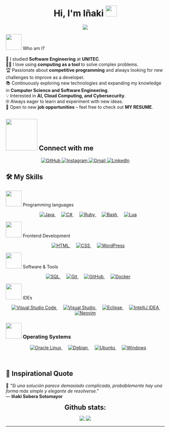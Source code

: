 <h1 align="center">
  Hi, I'm Iñaki 
  <img src="https://media.giphy.com/media/hvRJCLFzcasrR4ia7z/giphy.gif" width="35">
</h1>

<p align="center">
  <a href="https://github.com/DenverCoder1/readme-typing-svg">
    <img src="https://readme-typing-svg.herokuapp.com?font=Time+New+Roman&color=%23C8BE25&size=25&center=true&vCenter=true&width=600&height=100&lines=Software+Engineer;Passionate+about+Technology+%26+Development;Always+Learning+New+Things;Exploring+AI%2C+Cloud+%26+Cybersecurity;Building+Innovative+Projects">
  </a>
</p>

<picture><img src = "https://github.com/7oSkaaa/7oSkaaa/blob/main/Images/about_me.gif?raw=true" width = 50px></picture> Who am I?
<br>
<br>
🏫 I studied **Software Engineering** at **UNITEC**.  
🧑‍💻 I love using **computing as a tool** to solve complex problems.  
🏆 Passionate about **competitive programming** and always looking for new challenges to improve as a developer.  
📚 Continuously exploring new technologies and expanding my knowledge in **Computer Science and Software Engineering**.  
💡 Interested in **AI, Cloud Computing, and Cybersecurity**.  
🤓 Always eager to learn and experiment with new ideas.  
🤔 Open to new **job opportunities** – feel free to check out **MY RESUME**.  

## <picture> <img src="https://github.com/7oSkaaa/7oSkaaa/blob/main/Images/Connect-with-me.gif?raw=true" width="100px"> </picture> Connect with me
<p align="center">
  
  <a href="https://github.com/tu-usuario" target="_blank">
    <img src="https://img.shields.io/badge/GitHub-%23121011.svg?style=for-the-badge&logo=github&logoColor=white" alt="GitHub">
</a>
  <a href="https://www.instagram.com/near7857" target="_blank">
    <img src="https://img.shields.io/badge/Instagram-%23E4405F.svg?style=for-the-badge&logo=Instagram&logoColor=white" alt="Instagram">
  </a>
  <a href="mailto:inakisobera8@gmail.com">
    <img src="https://img.shields.io/badge/Gmail-D14836.svg?style=for-the-badge&logo=Gmail&logoColor=white" alt="Gmail">
  </a>
  <a href="https://www.linkedin.com/in/i%C3%B1aki-sobera-sotomayor-40a87b300?utm_source=share&utm_campaign=share_via&utm_content=profile&utm_medium=android_app" target="_blank">
    <img src="https://img.shields.io/badge/LinkedIn-%230A66C2.svg?style=for-the-badge&logo=LinkedIn&logoColor=white" alt="LinkedIn">
  </a>
</p>


## 🛠️ My Skills

### <picture> 

<picture> <img src="https://cdn.jsdelivr.net/gh/devicons/devicon/icons/java/java-original.svg" width="50px"></picture> Programming languages

<p align="center"> 
  &emsp;
  <a href="https://www.java.com" target="_blank"> 
    <img alt="Java" src="https://img.shields.io/badge/Java-%23007396.svg?style=for-the-badge&logo=java&logoColor=white">
  </a>
  &emsp;
  <a href="https://learn.microsoft.com/en-us/dotnet/csharp/" target="_blank">
    <img alt="C#" src="https://img.shields.io/badge/C%23-%23239120.svg?style=for-the-badge&logo=c-sharp&logoColor=white">
  </a>
  &emsp;
  <a href="https://www.ruby-lang.org" target="_blank">
    <img alt="Ruby" src="https://img.shields.io/badge/Ruby-%23CC342D.svg?style=for-the-badge&logo=ruby&logoColor=white">
  </a>
  &emsp;
  <a href="https://www.gnu.org/software/bash/" target="_blank">
    <img alt="Bash" src="https://img.shields.io/badge/Bash-%234EAA25.svg?style=for-the-badge&logo=gnu-bash&logoColor=white">
  </a>
  &emsp;
  <a href="https://www.lua.org" target="_blank">
    <img alt="Lua" src="https://img.shields.io/badge/Lua-%230099C6.svg?style=for-the-badge&logo=lua&logoColor=white">
  </a>
</p>


<picture> <img src = "https://github.com/7oSkaaa/7oSkaaa/blob/main/Images/Front_End.gif?raw=true" width = 50px>  </picture> Frontend Development

<p align="center"> 
  &emsp;
  <a href="https://developer.mozilla.org/en-US/docs/Web/HTML" target="_blank"> 
    <img alt="HTML" src="https://img.shields.io/badge/HTML5-%23E34F26.svg?style=for-the-badge&logo=html5&logoColor=white">
  </a>
  &emsp;
  <a href="https://developer.mozilla.org/en-US/docs/Web/CSS" target="_blank">
    <img alt="CSS" src="https://img.shields.io/badge/CSS3-%231572B6.svg?style=for-the-badge&logo=css3&logoColor=white">
  </a>
  &emsp;
  <a href="https://wordpress.org/" target="_blank">
    <img alt="WordPress" src="https://img.shields.io/badge/WordPress-%23117AC9.svg?style=for-the-badge&logo=wordpress&logoColor=white">
  </a>
</p>


 <picture> <img src = "https://github.com/7oSkaaa/7oSkaaa/blob/main/Images/Software_Tools.gif?raw=true" width = 50px>  </picture> Software & Tools


<p align="center"> 
  &emsp;
  <a href="https://www.mysql.com/" target="_blank">
    <img alt="SQL" src="https://img.shields.io/badge/SQL-%234479A1.svg?style=for-the-badge&logo=mysql&logoColor=white">
  </a>
  &emsp;
  <a href="https://git-scm.com/" target="_blank">
    <img alt="Git" src="https://img.shields.io/badge/Git-%23F05033.svg?style=for-the-badge&logo=git&logoColor=white">
  </a>
  &emsp;
  <a href="https://github.com/" target="_blank">
    <img alt="GitHub" src="https://img.shields.io/badge/GitHub-%23121011.svg?style=for-the-badge&logo=github&logoColor=white">
  </a>
  &emsp;
  <a href="https://www.docker.com/" target="_blank">
    <img alt="Docker" src="https://img.shields.io/badge/Docker-%230db7ed.svg?style=for-the-badge&logo=docker&logoColor=white">
  </a>
</p>


 

<picture> <img src = "https://github.com/7oSkaaa/7oSkaaa/blob/main/Images/IDEs.gif?raw=true" width = 50px>  </picture> IDEs

<p align="center">
  &emsp;
  <a href="https://code.visualstudio.com/" target="_blank">
    <img alt="Visual Studio Code" src="https://img.shields.io/badge/Visual%20Studio%20Code-0078D7.svg?style=for-the-badge&logo=visual-studio-code&logoColor=white">
  </a>
  &emsp;
  <a href="https://visualstudio.microsoft.com/" target="_blank">
    <img alt="Visual Studio" src="https://img.shields.io/badge/Visual%20Studio-5C2D91.svg?style=for-the-badge&logo=visual-studio&logoColor=white">
  </a>
  &emsp;
  <a href="https://www.eclipse.org/ide/" target="_blank">
    <img alt="Eclipse" src="https://img.shields.io/badge/Eclipse-2C2255.svg?style=for-the-badge&logo=eclipse&logoColor=white">
  </a>
  &emsp;
  <a href="https://www.jetbrains.com/idea/" target="_blank">
    <img alt="IntelliJ IDEA" src="https://img.shields.io/badge/IntelliJ%20IDEA-000000.svg?style=for-the-badge&logo=intellij-idea&logoColor=white">
  </a>
  &emsp;
  <a href="https://neovim.io/" target="_blank">
    <img alt="Neovim" src="https://img.shields.io/badge/Neovim-57A143.svg?style=for-the-badge&logo=neovim&logoColor=white">
  </a>
</p>


 ### <picture> <img src = "https://github.com/7oSkaaa/7oSkaaa/blob/main/Images/OS.gif?raw=true" width = 50px>  </picture> Operating Systems

 
<p align="center">
  &emsp;
  <a href="https://www.oracle.com/linux/" target="_blank">
    <img src="https://img.shields.io/badge/Oracle%20Linux-%23F80000.svg?style=for-the-badge&logo=oracle&logoColor=white" alt="Oracle Linux">
  </a>
  &emsp;
  <a href="https://www.debian.org/" target="_blank">
    <img src="https://img.shields.io/badge/Debian-%23A81D33.svg?style=for-the-badge&logo=debian&logoColor=white" alt="Debian">
  </a>
  &emsp;
  <a href="https://ubuntu.com/" target="_blank">
    <img src="https://img.shields.io/badge/Ubuntu-%23E95420.svg?style=for-the-badge&logo=ubuntu&logoColor=white" alt="Ubuntu">
  </a>
  &emsp;
  <a href="https://www.microsoft.com/windows/" target="_blank">
    <img src="https://img.shields.io/badge/Windows-%230078D6.svg?style=for-the-badge&logo=windows&logoColor=white" alt="Windows">
  </a>
</p>


<br> 

## 🌟 Inspirational Quote  

📢 *"Si una solución parece demasiado complicada, probablemente hay una forma más simple y elegante de resolverse."*  
— **Iñaki Sobera Sotomayor**  

<div align="center">
<h2 align="center" style="margin: 5px 10px;">Github stats:</h2> 

[![](https://github-readme-stats.vercel.app/api?username=elanza-48&show_icons=true&theme=tokyonight&hide_border=true&locale=en)](https://github.com/Elanza-48)
[![](https://github-readme-streak-stats.herokuapp.com/?user=elanza-48&theme=material-palenight)](https://github.com/Elanza-48)
</div>

----




